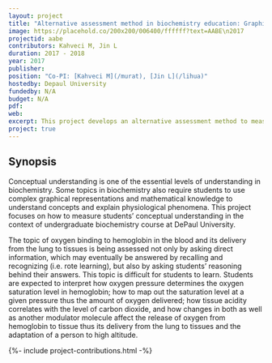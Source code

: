```yaml
---
layout: project
title: "Alternative assessment method in biochemistry education: Graphical representation of oxygen binding and delivery"
image: https://placehold.co/200x200/006400/ffffff?text=AABE\n2017
projectid: aabe
contributors: Kahveci M, Jin L
duration: 2017 - 2018
year: 2017
publisher:
position: "Co-PI: [Kahveci M](/murat), [Jin L](/lihua)"
hostedby: Depaul University
fundedby: N/A
budget: N/A
pdf:
web:
excerpt: This project develops an alternative assessment method to measure students' conceptual understanding of oxygen binding and delivery in biochemistry education.
project: true
---
```


## Synopsis

Conceptual understanding is one of the essential levels of understanding in biochemistry. Some topics in biochemistry also require students to use complex graphical representations and mathematical knowledge to understand concepts and explain physiological phenomena. This project focuses on how to measure students’ conceptual understanding in the context of undergraduate biochemistry course at DePaul University.

The topic of oxygen binding to hemoglobin in the blood and its delivery from the lung to tissues is being assessed not only by asking direct information, which may eventually be answered by recalling and recognizing (i.e. rote learning), but also by asking students’ reasoning behind their answers. This topic is difficult for students to learn. Students are expected to interpret how oxygen pressure determines the oxygen saturation level in hemoglobin; how to map out the saturation level at a given pressure thus the amount of oxygen delivered; how tissue acidity correlates with the level of carbon dioxide, and how changes in both as well as another modulator molecule affect the release of oxygen from hemoglobin to tissue thus its delivery from the lung to tissues and the adaptation of a person to high altitude.

{%- include project-contributions.html -%}
